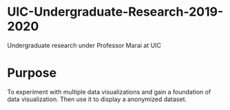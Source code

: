 # UIC-Undergraduate-Research-2019-2020
Undergraduate research under Professor Marai at UIC

# Purpose
To experiment with multiple data visualizations and gain a foundation of data visualization. Then use it to display a anonymized dataset.

